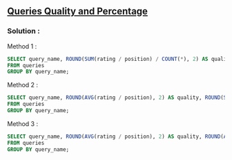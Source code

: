 ## [Queries Quality and Percentage](https://leetcode.com/problems/queries-quality-and-percentage)

### Solution :

Method 1 :
```sql
SELECT query_name, ROUND(SUM(rating / position) / COUNT(*), 2) AS quality, ROUND(SUM(CASE WHEN rating < 3 THEN 1 ELSE 0 END) / COUNT(*) * 100, 2) AS poor_query_percentage
FROM queries
GROUP BY query_name;
```

Method 2 :
```sql
SELECT query_name, ROUND(AVG(rating / position), 2) AS quality, ROUND(SUM(CASE WHEN rating < 3 THEN 1 ELSE 0 END) / COUNT(*) * 100, 2) AS poor_query_percentage
FROM queries
GROUP BY query_name;
```

Method 3 :
```sql
SELECT query_name, ROUND(AVG(rating / position), 2) AS quality, ROUND(AVG(CASE WHEN rating < 3 THEN 1 ELSE 0 END) * 100, 2) AS poor_query_percentage
FROM queries
GROUP BY query_name;
```
